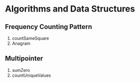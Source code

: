 # Algorithms and Data Structures

## Frequency Counting Pattern
1. countSameSquare
2. Anagram

## Multipointer
1. sumZero
2. countUniqueValues